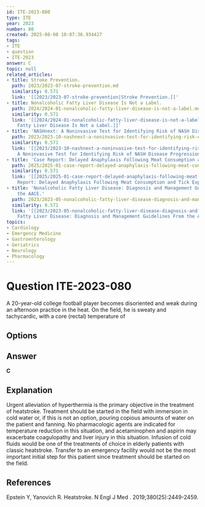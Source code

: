```yaml
---
id: ITE-2023-080
type: ITE
year: 2023
number: 80
created: 2025-08-08 10:07:36.934427
tags:
- ITE
- question
- ITE-2023
answer: C
topic: null
related_articles:
- title: Stroke Prevention.
  path: 2023/2023-07-stroke-prevention.md
  similarity: 0.571
  link: '[[2023/2023-07-stroke-prevention|Stroke Prevention.]]'
- title: Nonalcoholic Fatty Liver Disease Is Not a Label.
  path: 2024/2024-01-nonalcoholic-fatty-liver-disease-is-not-a-label.md
  similarity: 0.571
  link: '[[2024/2024-01-nonalcoholic-fatty-liver-disease-is-not-a-label|Nonalcoholic
    Fatty Liver Disease Is Not a Label.]]'
- title: 'NASHnext: A Noninvasive Test for Identifying Risk of NASH Disease Progression.'
  path: 2023/2023-10-nashnext-a-noninvasive-test-for-identifying-risk-of-nash-dis.md
  similarity: 0.571
  link: '[[2023/2023-10-nashnext-a-noninvasive-test-for-identifying-risk-of-nash-dis|NASHnext:
    A Noninvasive Test for Identifying Risk of NASH Disease Progression.]]'
- title: 'Case Report: Delayed Anaphylaxis Following Meat Consumption and Tick Exposure.'
  path: 2025/2025-01-case-report-delayed-anaphylaxis-following-meat-consumption-a.md
  similarity: 0.571
  link: '[[2025/2025-01-case-report-delayed-anaphylaxis-following-meat-consumption-a|Case
    Report: Delayed Anaphylaxis Following Meat Consumption and Tick Exposure.]]'
- title: 'Nonalcoholic Fatty Liver Disease: Diagnosis and Management Guidelines From
    the AACE.'
  path: 2023/2023-05-nonalcoholic-fatty-liver-disease-diagnosis-and-management-gu.md
  similarity: 0.571
  link: '[[2023/2023-05-nonalcoholic-fatty-liver-disease-diagnosis-and-management-gu|Nonalcoholic
    Fatty Liver Disease: Diagnosis and Management Guidelines From the AACE.]]'
topics:
- Cardiology
- Emergency Medicine
- Gastroenterology
- Geriatrics
- Neurology
- Pharmacology
---
```


# Question ITE-2023-080

A 20-year-old college football player becomes disoriented and weak during an afternoon practice in the heat. On the field, he is sweaty and tachycardic, with a core (rectal) temperature of

## Options



## Answer

**C**

## Explanation

Urgent alleviation of hyperthermia is the primary objective in the treatment of heatstroke. Treatment should be started in the field with immersion in cold water or, if this is not an option, pouring copious amounts of water on the patient and fanning. No pharmacologic agents are indicated for temperature reduction in this situation, and acetaminophen and aspirin may exacerbate coagulopathy and liver injury in this situation. Infusion of cold fluids would be one of the treatments of choice in elderly patients with classic heatstroke. Transfer to an emergency facility would not be the most important initial step for this patient since treatment should be started on the field.

## References

Epstein Y, Yanovich R. Heatstroke. N Engl J Med . 2019;380(25):2449-2459.
